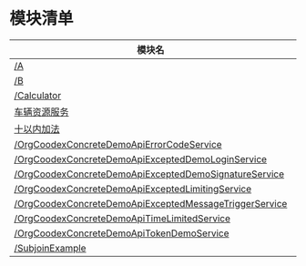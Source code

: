 # 模块清单

| 模块名 | description |
| ------ |-------------- |
| [/A](modules/org.coodex.concrete.demo.api.excepted.LibraryA.md) | 　 |
| [/B](modules/org.coodex.concrete.demo.api.excepted.LibraryB.md) | 　 |
| [/Calculator](modules/org.coodex.concrete.demo.api.AddService.md) | 　 |
| [车辆资源服务](modules/org.coodex.concrete.demo.api.CarService.md) | 文档化示例 |
| [十以内加法](modules/org.coodex.concrete.demo.api.AddWithIn10Service.md) | 　 |
| [/OrgCoodexConcreteDemoApiErrorCodeService](modules/org.coodex.concrete.demo.api.ErrorCodeService.md) | 　 |
| [/OrgCoodexConcreteDemoApiExceptedDemoLoginService](modules/org.coodex.concrete.demo.api.excepted.DemoLoginService.md) | 　 |
| [/OrgCoodexConcreteDemoApiExceptedDemoSignatureService](modules/org.coodex.concrete.demo.api.excepted.DemoSignatureService.md) | 　 |
| [/OrgCoodexConcreteDemoApiExceptedLimitingService](modules/org.coodex.concrete.demo.api.excepted.LimitingService.md) | 　 |
| [/OrgCoodexConcreteDemoApiExceptedMessageTriggerService](modules/org.coodex.concrete.demo.api.excepted.MessageTriggerService.md) | 　 |
| [/OrgCoodexConcreteDemoApiTimeLimitedService](modules/org.coodex.concrete.demo.api.TimeLimitedService.md) | 　 |
| [/OrgCoodexConcreteDemoApiTokenDemoService](modules/org.coodex.concrete.demo.api.TokenDemoService.md) | 　 |
| [/SubjoinExample](modules/org.coodex.concrete.demo.api.SubjoinExampleService.md) | 　 |
 
